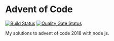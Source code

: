 # Advent of Code 
[![Build Status](https://travis-ci.org/armannds/advent-of-code-2018.svg?branch=master)](https://travis-ci.org/armannds/advent-of-code-2018) [![Quality Gate Status](https://sonarcloud.io/api/project_badges/measure?project=armannds_advent-of-code-2018&metric=alert_status)](https://sonarcloud.io/dashboard?id=armannds_advent-of-code-2018)

My solutions to advent of code 2018 with node js.
